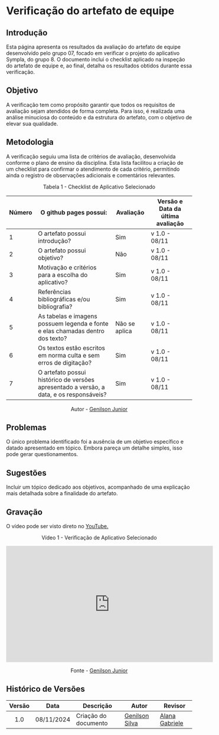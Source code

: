 # Verificação do artefato de equipe

## Introdução
Esta página apresenta os resultados da avaliação do artefato de equipe desenvolvido pelo grupo 07, focado em verificar o projeto do aplicativo Sympla, do grupo 8. O documento inclui o checklist aplicado na inspeção do artefato de equipe e, ao final, detalha os resultados obtidos durante essa verificação.

## Objetivo
A verificação tem como propósito garantir que todos os requisitos de avaliação sejam atendidos de forma completa. Para isso, é realizada uma análise minuciosa do conteúdo e da estrutura do artefato, com o objetivo de elevar sua qualidade.

## Metodologia
A verificação seguiu uma lista de critérios de avaliação, desenvolvida conforme o plano de ensino da disciplina. Esta lista facilitou a criação de um checklist para confirmar o atendimento de cada critério, permitindo ainda o registro de observações adicionais e comentários relevantes.

<div style="text-align: center">
<p>Tabela 1 - Checklist de Aplicativo Selecionado</p>
</div>

| Número | O github pages possui: | Avaliação | Versão e Data da última avaliação |
|--------|-------------------------|-----------|-----------------------------------|
| 1      | O artefato possui introdução? |    Sim      | v 1.0 - 08/11                   |
| 2      | O artefato possui objetivo? |      Não      | v 1.0 - 08/11                   |
| 3      | Motivação e critérios para a escolha do aplicativo? | Sim    | v 1.0 - 08/11                   |
| 4      | Referências bibliográficas e/ou bibliografia? | Sim| v 1.0 - 08/11                   |
| 5      | As tabelas e imagens possuem legenda e fonte e elas chamadas dentro dos texto? | Não se aplica| v 1.0 - 08/11 |
| 6      | Os textos estão escritos em norma culta e sem erros de digitação? |Sim | v 1.0 - 08/11 |
| 7      | O artefato possui histórico de versões apresentado a versão, a data, e os responsáveis? | Sim| v 1.0 - 08/11 |

<p style="text-align: center;">Autor - <a href="https://github.com/GenilsonJrs">Genilson Junior</a></p>

## Problemas
O único problema identificado foi a ausência de um objetivo específico e datado apresentado em tópico. Embora pareça um detalhe simples, isso pode gerar questionamentos.

## Sugestões
Incluir um tópico dedicado aos objetivos, acompanhado de uma explicação mais detalhada sobre a finalidade do artefato.

## Gravação

<p >O vídeo pode ser visto direto no <a href="https://www.youtube.com/watch?v=PnM20gaJa1g">YouTube.</a></p>

<div style="text-align: center">
<p>Vídeo 1 - Verificação de Aplicativo Selecionado</p>
</div>

<iframe width="560" height="315" src="https://www.youtube.com/embed/PnM20gaJa1g?si=26K5KQNOnb6BRRpC" title="YouTube video player" frameborder="0" allow="accelerometer; autoplay; clipboard-write; encrypted-media; gyroscope; picture-in-picture; web-share" referrerpolicy="strict-origin-when-cross-origin" allowfullscreen></iframe>

<p style="text-align: center;">Fonte - <a href="https://github.com/GenilsonJrs">Genilson Junior</a></p>

## Histórico de Versões

| Versão | Data       | Descrição            | Autor                                            | Revisor                                            |
| :----: | ---------- | -------------------- | ------------------------------------------------ | -------------------------------------------------- |
|  1.0   | 08/11/2024 | Criação do documento | [Genilson Silva](https://github.com/GenilsonJrs) | [Alana Gabriele](https://github.com/alanagabriele) |
